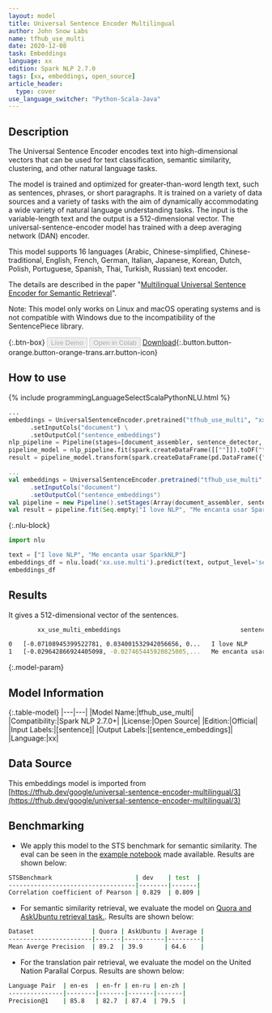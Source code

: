 ```yaml
---
layout: model
title: Universal Sentence Encoder Multilingual
author: John Snow Labs
name: tfhub_use_multi
date: 2020-12-08
task: Embeddings
language: xx
edition: Spark NLP 2.7.0
tags: [xx, embeddings, open_source]
article_header:
  type: cover
use_language_switcher: "Python-Scala-Java"
---
```


## Description

The Universal Sentence Encoder encodes text into high-dimensional vectors that can be used for text classification, semantic similarity, clustering, and other natural language tasks.

The model is trained and optimized for greater-than-word length text, such as sentences, phrases, or short paragraphs. It is trained on a variety of data sources and a variety of tasks with the aim of dynamically accommodating a wide variety of natural language understanding tasks. The input is the variable-length text and the output is a 512-dimensional vector. The universal-sentence-encoder model has trained with a deep averaging network (DAN) encoder.

This model supports 16 languages (Arabic, Chinese-simplified, Chinese-traditional, English, French, German, Italian, Japanese, Korean, Dutch, Polish, Portuguese, Spanish, Thai, Turkish, Russian) text encoder.

The details are described in the paper "[Multilingual Universal Sentence Encoder for Semantic Retrieval](https://arxiv.org/abs/1907.04307)".

Note: This model only works on Linux and macOS operating systems and is not compatible with Windows due to the incompatibility of the SentencePiece library.

{:.btn-box}
<button class="button button-orange" disabled>Live Demo</button>
<button class="button button-orange" disabled>Open in Colab</button>
[Download](https://s3.amazonaws.com/auxdata.johnsnowlabs.com/public/models/tfhub_use_multi_xx_2.7.0_2.4_1607427221245.zip){:.button.button-orange.button-orange-trans.arr.button-icon}

## How to use

<div class="tabs-box" markdown="1">
{% include programmingLanguageSelectScalaPythonNLU.html %}

```python
...
embeddings = UniversalSentenceEncoder.pretrained("tfhub_use_multi", "xx") \
      .setInputCols("document") \
      .setOutputCol("sentence_embeddings")
nlp_pipeline = Pipeline(stages=[document_assembler, sentence_detector, embeddings])
pipeline_model = nlp_pipeline.fit(spark.createDataFrame([[""]]).toDF("text"))
result = pipeline_model.transform(spark.createDataFrame(pd.DataFrame({"text": ["I love NLP", "Me encanta usar SparkNLP"]})))
```
```scala
...
val embeddings = UniversalSentenceEncoder.pretrained("tfhub_use_multi", "xx")
      .setInputCols("document")
      .setOutputCol("sentence_embeddings")
val pipeline = new Pipeline().setStages(Array(document_assembler, sentence_detector, embeddings))
val result = pipeline.fit(Seq.empty["I love NLP", "Me encanta usar SparkNLP"].toDS.toDF("text")).transform(data)
```

{:.nlu-block}
```python
import nlu

text = ["I love NLP", "Me encanta usar SparkNLP"]
embeddings_df = nlu.load('xx.use.multi').predict(text, output_level='sentence')
embeddings_df
```

</div>

## Results

It gives a 512-dimensional vector of the sentences.

```bash
        xx_use_multi_embeddings	                                sentence

0	[-0.07108945399522781, 0.034001532942056656, 0...	I love NLP
1	[-0.029642866924405098, -0.027465445920825005,...	Me encanta usar SparkNLP
```

{:.model-param}
## Model Information

{:.table-model}
|---|---|
|Model Name:|tfhub_use_multi|
|Compatibility:|Spark NLP 2.7.0+|
|License:|Open Source|
|Edition:|Official|
|Input Labels:|[sentence]|
|Output Labels:|[sentence_embeddings]|
|Language:|xx|

## Data Source

This embeddings model is imported from [https://tfhub.dev/google/universal-sentence-encoder-multilingual/3](https://tfhub.dev/google/universal-sentence-encoder-multilingual/3)

## Benchmarking

 - We apply this model to the STS benchmark for semantic similarity. The eval can be seen in the [example notebook](https://colab.research.google.com/github/tensorflow/hub/blob/master/examples/colab/semantic_similarity_with_tf_hub_universal_encoder.ipynb) made available. Results are shown below:

```bash
STSBenchmark                       | dev    | test  |
-----------------------------------|--------|-------|   
Correlation coefficient of Pearson | 0.829  | 0.809 |
```

 - For semantic similarity retrieval, we evaluate the model on [Quora and AskUbuntu retrieval task.](https://arxiv.org/abs/1811.08008). Results are shown below:

```bash
Dataset                | Quora | AskUbuntu | Average |
-----------------------|-------|-----------|---------|
Mean Averge Precision  | 89.2  | 39.9      | 64.6    |
```

 - For the translation pair retrieval, we evaluate the model on the United Nation Parallal Corpus. Results are shown below:

```bash
Language Pair  | en-es  | en-fr | en-ru | en-zh |
---------------|--------|-------|-------|-------|
Precision@1    | 85.8   | 82.7  | 87.4  | 79.5  |
```